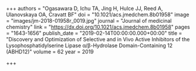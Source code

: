 +++
authors = "Ogasawara D, Ichu TA, Jing H, Hulce JJ, Reed A, Ulanovskaya OA, Cravatt BF"
doi = "10.1021/acs.jmedchem.8b01958"
image = "images/jm-2018-01958r_0019.jpg"
journal = "Journal of medicinal chemistry"
link = "https://dx.doi.org/10.1021/acs.jmedchem.8b01958"
pages = "1643-1656"
publish_date = "2019-02-14T00:00:00.000+00:00"
title = "Discovery and Optimization of Selective and in Vivo Active Inhibitors of the Lysophosphatidylserine Lipase α/β-Hydrolase Domain-Containing 12 (ABHD12)"
volume = 62
year = 2019

+++
